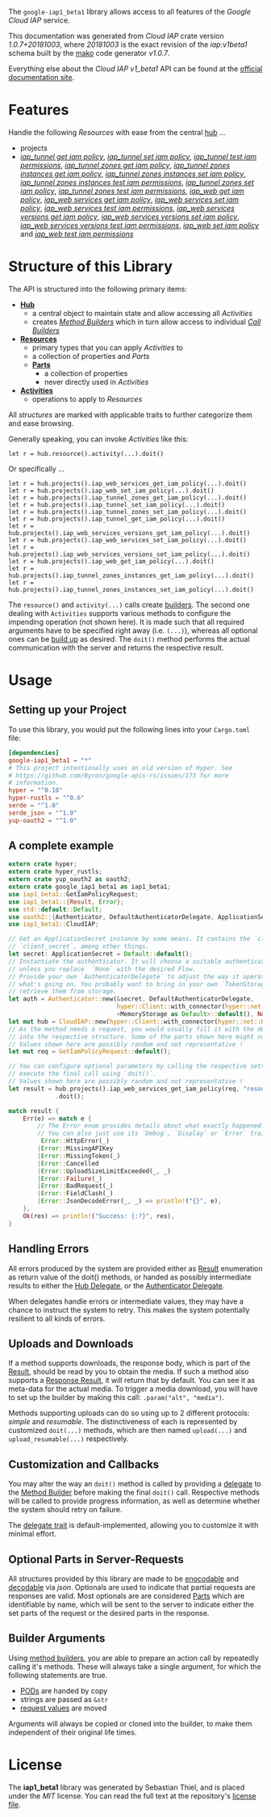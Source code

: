 <!---
DO NOT EDIT !
This file was generated automatically from 'src/mako/api/README.md.mako'
DO NOT EDIT !
-->
The `google-iap1_beta1` library allows access to all features of the *Google Cloud IAP* service.

This documentation was generated from *Cloud IAP* crate version *1.0.7+20181003*, where *20181003* is the exact revision of the *iap:v1beta1* schema built by the [mako](http://www.makotemplates.org/) code generator *v1.0.7*.

Everything else about the *Cloud IAP* *v1_beta1* API can be found at the
[official documentation site](https://cloud.google.com/iap).
# Features

Handle the following *Resources* with ease from the central [hub](https://docs.rs/google-iap1_beta1/1.0.7+20181003/google_iap1_beta1/struct.CloudIAP.html) ... 

* projects
 * [*iap_tunnel get iam policy*](https://docs.rs/google-iap1_beta1/1.0.7+20181003/google_iap1_beta1/struct.ProjectIapTunnelGetIamPolicyCall.html), [*iap_tunnel set iam policy*](https://docs.rs/google-iap1_beta1/1.0.7+20181003/google_iap1_beta1/struct.ProjectIapTunnelSetIamPolicyCall.html), [*iap_tunnel test iam permissions*](https://docs.rs/google-iap1_beta1/1.0.7+20181003/google_iap1_beta1/struct.ProjectIapTunnelTestIamPermissionCall.html), [*iap_tunnel zones get iam policy*](https://docs.rs/google-iap1_beta1/1.0.7+20181003/google_iap1_beta1/struct.ProjectIapTunnelZoneGetIamPolicyCall.html), [*iap_tunnel zones instances get iam policy*](https://docs.rs/google-iap1_beta1/1.0.7+20181003/google_iap1_beta1/struct.ProjectIapTunnelZoneInstanceGetIamPolicyCall.html), [*iap_tunnel zones instances set iam policy*](https://docs.rs/google-iap1_beta1/1.0.7+20181003/google_iap1_beta1/struct.ProjectIapTunnelZoneInstanceSetIamPolicyCall.html), [*iap_tunnel zones instances test iam permissions*](https://docs.rs/google-iap1_beta1/1.0.7+20181003/google_iap1_beta1/struct.ProjectIapTunnelZoneInstanceTestIamPermissionCall.html), [*iap_tunnel zones set iam policy*](https://docs.rs/google-iap1_beta1/1.0.7+20181003/google_iap1_beta1/struct.ProjectIapTunnelZoneSetIamPolicyCall.html), [*iap_tunnel zones test iam permissions*](https://docs.rs/google-iap1_beta1/1.0.7+20181003/google_iap1_beta1/struct.ProjectIapTunnelZoneTestIamPermissionCall.html), [*iap_web get iam policy*](https://docs.rs/google-iap1_beta1/1.0.7+20181003/google_iap1_beta1/struct.ProjectIapWebGetIamPolicyCall.html), [*iap_web services get iam policy*](https://docs.rs/google-iap1_beta1/1.0.7+20181003/google_iap1_beta1/struct.ProjectIapWebServiceGetIamPolicyCall.html), [*iap_web services set iam policy*](https://docs.rs/google-iap1_beta1/1.0.7+20181003/google_iap1_beta1/struct.ProjectIapWebServiceSetIamPolicyCall.html), [*iap_web services test iam permissions*](https://docs.rs/google-iap1_beta1/1.0.7+20181003/google_iap1_beta1/struct.ProjectIapWebServiceTestIamPermissionCall.html), [*iap_web services versions get iam policy*](https://docs.rs/google-iap1_beta1/1.0.7+20181003/google_iap1_beta1/struct.ProjectIapWebServiceVersionGetIamPolicyCall.html), [*iap_web services versions set iam policy*](https://docs.rs/google-iap1_beta1/1.0.7+20181003/google_iap1_beta1/struct.ProjectIapWebServiceVersionSetIamPolicyCall.html), [*iap_web services versions test iam permissions*](https://docs.rs/google-iap1_beta1/1.0.7+20181003/google_iap1_beta1/struct.ProjectIapWebServiceVersionTestIamPermissionCall.html), [*iap_web set iam policy*](https://docs.rs/google-iap1_beta1/1.0.7+20181003/google_iap1_beta1/struct.ProjectIapWebSetIamPolicyCall.html) and [*iap_web test iam permissions*](https://docs.rs/google-iap1_beta1/1.0.7+20181003/google_iap1_beta1/struct.ProjectIapWebTestIamPermissionCall.html)




# Structure of this Library

The API is structured into the following primary items:

* **[Hub](https://docs.rs/google-iap1_beta1/1.0.7+20181003/google_iap1_beta1/struct.CloudIAP.html)**
    * a central object to maintain state and allow accessing all *Activities*
    * creates [*Method Builders*](https://docs.rs/google-iap1_beta1/1.0.7+20181003/google_iap1_beta1/trait.MethodsBuilder.html) which in turn
      allow access to individual [*Call Builders*](https://docs.rs/google-iap1_beta1/1.0.7+20181003/google_iap1_beta1/trait.CallBuilder.html)
* **[Resources](https://docs.rs/google-iap1_beta1/1.0.7+20181003/google_iap1_beta1/trait.Resource.html)**
    * primary types that you can apply *Activities* to
    * a collection of properties and *Parts*
    * **[Parts](https://docs.rs/google-iap1_beta1/1.0.7+20181003/google_iap1_beta1/trait.Part.html)**
        * a collection of properties
        * never directly used in *Activities*
* **[Activities](https://docs.rs/google-iap1_beta1/1.0.7+20181003/google_iap1_beta1/trait.CallBuilder.html)**
    * operations to apply to *Resources*

All *structures* are marked with applicable traits to further categorize them and ease browsing.

Generally speaking, you can invoke *Activities* like this:

```Rust,ignore
let r = hub.resource().activity(...).doit()
```

Or specifically ...

```ignore
let r = hub.projects().iap_web_services_get_iam_policy(...).doit()
let r = hub.projects().iap_web_set_iam_policy(...).doit()
let r = hub.projects().iap_tunnel_zones_get_iam_policy(...).doit()
let r = hub.projects().iap_tunnel_set_iam_policy(...).doit()
let r = hub.projects().iap_tunnel_zones_set_iam_policy(...).doit()
let r = hub.projects().iap_tunnel_get_iam_policy(...).doit()
let r = hub.projects().iap_web_services_versions_get_iam_policy(...).doit()
let r = hub.projects().iap_web_services_set_iam_policy(...).doit()
let r = hub.projects().iap_web_services_versions_set_iam_policy(...).doit()
let r = hub.projects().iap_web_get_iam_policy(...).doit()
let r = hub.projects().iap_tunnel_zones_instances_get_iam_policy(...).doit()
let r = hub.projects().iap_tunnel_zones_instances_set_iam_policy(...).doit()
```

The `resource()` and `activity(...)` calls create [builders][builder-pattern]. The second one dealing with `Activities` 
supports various methods to configure the impending operation (not shown here). It is made such that all required arguments have to be 
specified right away (i.e. `(...)`), whereas all optional ones can be [build up][builder-pattern] as desired.
The `doit()` method performs the actual communication with the server and returns the respective result.

# Usage

## Setting up your Project

To use this library, you would put the following lines into your `Cargo.toml` file:

```toml
[dependencies]
google-iap1_beta1 = "*"
# This project intentionally uses an old version of Hyper. See
# https://github.com/Byron/google-apis-rs/issues/173 for more
# information.
hyper = "^0.10"
hyper-rustls = "^0.6"
serde = "^1.0"
serde_json = "^1.0"
yup-oauth2 = "^1.0"
```

## A complete example

```Rust
extern crate hyper;
extern crate hyper_rustls;
extern crate yup_oauth2 as oauth2;
extern crate google_iap1_beta1 as iap1_beta1;
use iap1_beta1::GetIamPolicyRequest;
use iap1_beta1::{Result, Error};
use std::default::Default;
use oauth2::{Authenticator, DefaultAuthenticatorDelegate, ApplicationSecret, MemoryStorage};
use iap1_beta1::CloudIAP;

// Get an ApplicationSecret instance by some means. It contains the `client_id` and 
// `client_secret`, among other things.
let secret: ApplicationSecret = Default::default();
// Instantiate the authenticator. It will choose a suitable authentication flow for you, 
// unless you replace  `None` with the desired Flow.
// Provide your own `AuthenticatorDelegate` to adjust the way it operates and get feedback about 
// what's going on. You probably want to bring in your own `TokenStorage` to persist tokens and
// retrieve them from storage.
let auth = Authenticator::new(&secret, DefaultAuthenticatorDelegate,
                              hyper::Client::with_connector(hyper::net::HttpsConnector::new(hyper_rustls::TlsClient::new())),
                              <MemoryStorage as Default>::default(), None);
let mut hub = CloudIAP::new(hyper::Client::with_connector(hyper::net::HttpsConnector::new(hyper_rustls::TlsClient::new())), auth);
// As the method needs a request, you would usually fill it with the desired information
// into the respective structure. Some of the parts shown here might not be applicable !
// Values shown here are possibly random and not representative !
let mut req = GetIamPolicyRequest::default();

// You can configure optional parameters by calling the respective setters at will, and
// execute the final call using `doit()`.
// Values shown here are possibly random and not representative !
let result = hub.projects().iap_web_services_get_iam_policy(req, "resource")
             .doit();

match result {
    Err(e) => match e {
        // The Error enum provides details about what exactly happened.
        // You can also just use its `Debug`, `Display` or `Error` traits
         Error::HttpError(_)
        |Error::MissingAPIKey
        |Error::MissingToken(_)
        |Error::Cancelled
        |Error::UploadSizeLimitExceeded(_, _)
        |Error::Failure(_)
        |Error::BadRequest(_)
        |Error::FieldClash(_)
        |Error::JsonDecodeError(_, _) => println!("{}", e),
    },
    Ok(res) => println!("Success: {:?}", res),
}

```
## Handling Errors

All errors produced by the system are provided either as [Result](https://docs.rs/google-iap1_beta1/1.0.7+20181003/google_iap1_beta1/enum.Result.html) enumeration as return value of 
the doit() methods, or handed as possibly intermediate results to either the 
[Hub Delegate](https://docs.rs/google-iap1_beta1/1.0.7+20181003/google_iap1_beta1/trait.Delegate.html), or the [Authenticator Delegate](https://docs.rs/yup-oauth2/*/yup_oauth2/trait.AuthenticatorDelegate.html).

When delegates handle errors or intermediate values, they may have a chance to instruct the system to retry. This 
makes the system potentially resilient to all kinds of errors.

## Uploads and Downloads
If a method supports downloads, the response body, which is part of the [Result](https://docs.rs/google-iap1_beta1/1.0.7+20181003/google_iap1_beta1/enum.Result.html), should be
read by you to obtain the media.
If such a method also supports a [Response Result](https://docs.rs/google-iap1_beta1/1.0.7+20181003/google_iap1_beta1/trait.ResponseResult.html), it will return that by default.
You can see it as meta-data for the actual media. To trigger a media download, you will have to set up the builder by making
this call: `.param("alt", "media")`.

Methods supporting uploads can do so using up to 2 different protocols: 
*simple* and *resumable*. The distinctiveness of each is represented by customized 
`doit(...)` methods, which are then named `upload(...)` and `upload_resumable(...)` respectively.

## Customization and Callbacks

You may alter the way an `doit()` method is called by providing a [delegate](https://docs.rs/google-iap1_beta1/1.0.7+20181003/google_iap1_beta1/trait.Delegate.html) to the 
[Method Builder](https://docs.rs/google-iap1_beta1/1.0.7+20181003/google_iap1_beta1/trait.CallBuilder.html) before making the final `doit()` call. 
Respective methods will be called to provide progress information, as well as determine whether the system should 
retry on failure.

The [delegate trait](https://docs.rs/google-iap1_beta1/1.0.7+20181003/google_iap1_beta1/trait.Delegate.html) is default-implemented, allowing you to customize it with minimal effort.

## Optional Parts in Server-Requests

All structures provided by this library are made to be [enocodable](https://docs.rs/google-iap1_beta1/1.0.7+20181003/google_iap1_beta1/trait.RequestValue.html) and 
[decodable](https://docs.rs/google-iap1_beta1/1.0.7+20181003/google_iap1_beta1/trait.ResponseResult.html) via *json*. Optionals are used to indicate that partial requests are responses 
are valid.
Most optionals are are considered [Parts](https://docs.rs/google-iap1_beta1/1.0.7+20181003/google_iap1_beta1/trait.Part.html) which are identifiable by name, which will be sent to 
the server to indicate either the set parts of the request or the desired parts in the response.

## Builder Arguments

Using [method builders](https://docs.rs/google-iap1_beta1/1.0.7+20181003/google_iap1_beta1/trait.CallBuilder.html), you are able to prepare an action call by repeatedly calling it's methods.
These will always take a single argument, for which the following statements are true.

* [PODs][wiki-pod] are handed by copy
* strings are passed as `&str`
* [request values](https://docs.rs/google-iap1_beta1/1.0.7+20181003/google_iap1_beta1/trait.RequestValue.html) are moved

Arguments will always be copied or cloned into the builder, to make them independent of their original life times.

[wiki-pod]: http://en.wikipedia.org/wiki/Plain_old_data_structure
[builder-pattern]: http://en.wikipedia.org/wiki/Builder_pattern
[google-go-api]: https://github.com/google/google-api-go-client

# License
The **iap1_beta1** library was generated by Sebastian Thiel, and is placed 
under the *MIT* license.
You can read the full text at the repository's [license file][repo-license].

[repo-license]: https://github.com/Byron/google-apis-rsblob/master/LICENSE.md
